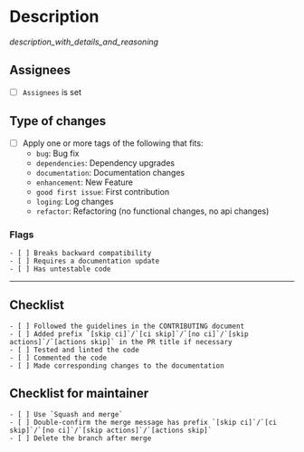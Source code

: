 # Description

_description_with_details_and_reasoning_

## Assignees
- [ ] `Assignees` is set

## Type of changes
- [ ] Apply one or more tags of the following that fits:
  - `bug`: Bug fix
  - `dependencies`: Dependency upgrades
  - `documentation`: Documentation changes
  - `enhancement`: New Feature
  - `good first issue`: First contribution
  - `loging`: Log changes
  - `refactor`: Refactoring (no functional changes, no api changes)

### Flags
```
- [ ] Breaks backward compatibility
- [ ] Requires a documentation update
- [ ] Has untestable code
```
---

## Checklist
```
- [ ] Followed the guidelines in the CONTRIBUTING document
- [ ] Added prefix `[skip ci]`/`[ci skip]`/`[no ci]`/`[skip actions]`/`[actions skip]` in the PR title if necessary
- [ ] Tested and linted the code
- [ ] Commented the code
- [ ] Made corresponding changes to the documentation
```

## Checklist for maintainer
```
- [ ] Use `Squash and merge`
- [ ] Double-confirm the merge message has prefix `[skip ci]`/`[ci skip]`/`[no ci]`/`[skip actions]`/`[actions skip]`
- [ ] Delete the branch after merge
```

